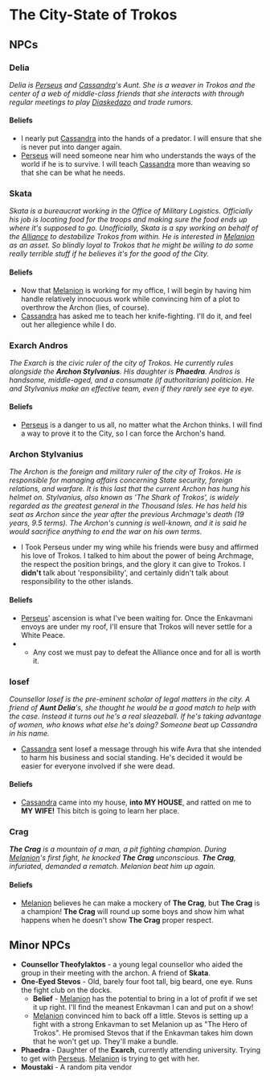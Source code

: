 # The City-State of Trokos
## NPCs
### Delia
*Delia is [Perseus](../Perseus.md) and [Cassandra](../Cassandra.md)'s Aunt.  She is a weaver in Trokos and the center of a web of middle-class friends that she interacts with through regular meetings to play [Diaskedazo](../WorldNotes#diaskedazo) and trade rumors.*

#### Beliefs
- I nearly put [Cassandra](../Cassandra.md) into the hands of a predator.  I will ensure that she is never put into danger again.
- [Perseus](../Perseus.md) will need someone near him who understands the ways of the world if he is to survive.  I will teach [Cassandra](../Cassandra.md) more than weaving so that she can be what he needs.

### Skata
*Skata is a bureaucrat working in the Office of Military Logistics.  Officially his job is locating food for the troops and making sure the food ends up where it's supposed to go.  Unofficially, Skata is a spy working on behalf of the [Alliance](../WorldNotes.md) to destabilize Trokos from within.*
*He is interested in [Melanion](../Melanion.md) as an asset.  So blindly loyal to Trokos that he might be willing to do some really terrible stuff if he believes it's for the good of the City.*

#### Beliefs
- Now that [Melanion](../Melanion.md) is working for my office, I will begin by having him handle relatively innocuous work while convincing him of a plot to overthrow the Archon (lies, of course).
- [Cassandra](../Cassandra.md) has asked me to teach her knife-fighting.  I'll do it, and feel out her allegience while I do.

### Exarch Andros
*The Exarch is the civic ruler of the city of Trokos.  He currently rules alongside the **Archon Stylvanius**.  His daughter is **Phaedra**.  Andros is handsome, middle-aged, and a consumate (if authoritarian) politicion.  He and Stylvanius make an effective team, even if they rarely see eye to eye.*

#### Beliefs
- [Perseus](../Perseus.md) is a danger to us all, no matter what the Archon thinks.  I will find a way to prove it to the City, so I can force the Archon's hand.

### Archon Stylvanius
*The Archon is the foreign and military ruler of the city of Trokos.  He is responsible for managing affairs concerning State security, foreign relations, and warfare.  It is this last that the current Archon has hung his helmet on.  Stylvanius, also known as 'The Shark of Trokos', is widely regarded as the greatest general in the Thousand Isles.  He has held his seat as Archon since the year after the previous Archmage's death (19 years, 9.5 terms).*
*The Archon's cunning is well-known, and it is said he would sacrifice anything to end the war on his own terms.*

- I Took Perseus under my wing while his friends were busy and affirmed his love of Trokos.  I talked to him about the power of being Archmage, the respect the position brings, and the glory it can give to Trokos.  I **didn't** talk about 'responsibility', and certainly didn't talk about responsibility to the other islands.

#### Beliefs
- [Perseus](../Perseus.md)' ascension is what I've been waiting for.  Once the Enkavmani envoys are under my roof, I'll ensure that Trokos will never settle for a White Peace.
- - Any cost we must pay to defeat the Alliance once and for all is worth it.

### Iosef
*Counsellor Iosef is the pre-eminent scholar of legal matters in the city.  A friend of **Aunt Delia**'s, she thought he would be a good match to help with the case.  Instead it turns out he's a real sleazeball.  If he's taking advantage of women, who knows what else he's doing?*
*Someone beat up Cassandra in his name.*

- [Cassandra](../Cassandra.md) sent Iosef a message through his wife Avra that she intended to harm his business and social standing.  He's decided it would be easier for everyone involved if she were dead.

#### Beliefs
- [Cassandra](../Cassandra.md) came into my house, **into MY HOUSE**, and ratted on me to **MY WIFE!**  This bitch is going to learn her place.

### Crag
***The Crag** is a mountain of a man, a pit fighting champion.  During [Melanion](../Melanion.md)'s first fight, he knocked **The Crag** unconscious. **The Crag**, infuriated, demanded a rematch.  Melanion beat him up again.*

#### Beliefs
- [Melanion](../Melanion.md) believes he can make a mockery of **The Crag**, but **The Crag** is a champion!  **The Crag** will round up some boys and show him what happens when he doesn't show **The Crag** proper respect.

## Minor NPCs
- **Counsellor Theofylaktos** - a young legal counsellor who aided the group in their meeting with the archon.  A friend of **Skata**.
- **One-Eyed Stevos** - Old, barely four foot tall, big beard, one eye.  Runs the fight club on the docks.
	- **Belief** - [Melanion](../Melanion.md) has the potential to bring in a lot of profit if we set it up right.  I'll find the meanest Enkavman I can and put on a show!
	- [Melanion](../Melanion.md) convinced him to back off a little.  Stevos is setting up a fight with a strong Enkavman to set Melanion up as "The Hero of Trokos".  He promised Stevos that if the Enkavman takes him down that he won't get up.  They'll make a bundle.
- **Phaedra** - Daughter of the **Exarch**, currently attending university.  Trying to get with [Perseus](../Perseus.md).  [Melanion](../Melanion.md) is trying to get with her.
- **Moustaki** - A random pita vendor
